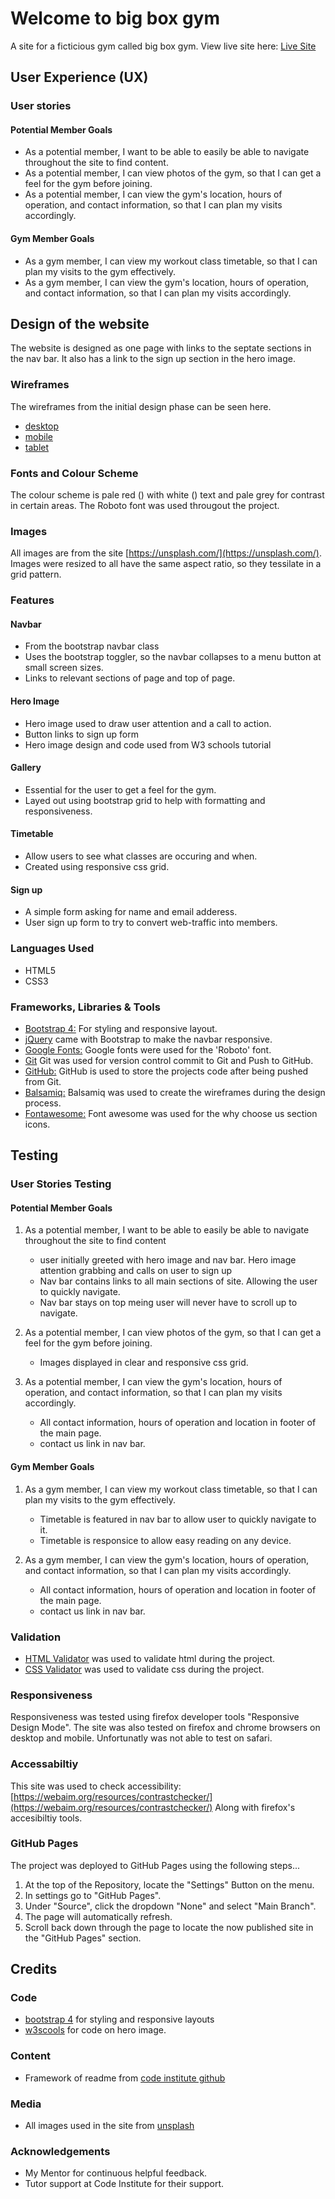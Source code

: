 # Welcome to big box gym

A site for a ficticious gym called big box gym. 
View live site here: [Live Site](https://am505.github.io/CSS-HTMLProject/)

## User Experience (UX)
  
### User stories

#### Potential Member Goals
* As a potential member, I want to be able to easily be able to navigate throughout the site to find content.
* As a potential member, I can view photos of the gym, so that I can get a feel for the gym before joining.
* As a potential member, I can view the gym's location, hours of operation, and contact information, so that I can plan my visits accordingly.

#### Gym Member Goals
* As a gym member, I can view my workout class timetable, so that I can plan my visits to the gym effectively.
* As a gym member, I can view the gym's location, hours of operation, and contact information, so that I can plan my visits accordingly.

## Design of the website
The website is designed as one page with links to the septate sections in the nav bar. It also has a link to the sign up section in the hero image. 
 
### Wireframes

The wireframes from the initial design phase can be seen here.

* [desktop](assets/wireframes/desktopWireframe.png)
* [mobile](assets/wireframes/MobileWireframe.png)
* [tablet](assets/wireframes/TabletWireframe.png)

### Fonts and Colour Scheme
The colour scheme is pale red () with white () text and pale grey for contrast in certain areas. 
The Roboto font was used througout the project.

### Images
All images are from the site [https://unsplash.com/](https://unsplash.com/).
Images were resized to all have the same aspect ratio, so they tessilate in a grid pattern.


### Features

#### Navbar
* From the bootstrap navbar class
* Uses the bootstrap toggler, so the navbar collapses to a menu button at small screen sizes.
* Links to relevant sections of page and top of page.

#### Hero Image
* Hero image used to draw user attention and a call to action. 
* Button links to sign up form
* Hero image design and code used from W3 schools tutorial

#### Gallery
* Essential for the user to get a feel for the gym.
* Layed out using bootstrap grid to help with formatting and responsiveness.

#### Timetable 
* Allow users to see what classes are occuring and when.
* Created using responsive css grid.

#### Sign up
* A simple form asking for name and email adderess. 
* User sign up form to try to convert web-traffic into members.


### Languages Used
*  HTML5
* CSS3

### Frameworks, Libraries & Tools
* [Bootstrap 4:](https://getbootstrap.com/) For styling and responsive layout. 
* [jQuery](https://jquery.com/) came with Bootstrap to make the navbar responsive.
* [Google Fonts:](https://fonts.google.com/) Google fonts were used for the 'Roboto' font.
* [Git](https://git-scm.com/) Git was used for version control commit to Git and Push to GitHub.
* [GitHub:](https://github.com/) GitHub is used to store the projects code after being pushed from Git.
* [Balsamiq:](https://balsamiq.com/) Balsamiq was used to create the wireframes during the design process.
* [Fontawesome:](https://fontawesome.com/) Font awesome was used for the why choose us section icons.
    
## Testing 

### User Stories Testing

#### Potential Member Goals

1. As a potential member, I want to be able to easily be able to navigate throughout the site to find content
    * user initially greeted with hero image and nav bar. Hero image attention grabbing and calls on user to sign up 
    * Nav bar contains links to all main sections of site. Allowing the user to quickly navigate.
    * Nav bar stays on top meing user will never have to scroll up to navigate.

1.  As a potential member, I can view photos of the gym, so that I can get a feel for the gym before joining.
    * Images displayed in clear and responsive css grid. 

1.  As a potential member, I can view the gym's location, hours of operation, and contact information, so that I can plan my visits accordingly.
    * All contact information, hours of operation and location in footer of the main page.
    * contact us link in nav bar.

#### Gym Member Goals

1. As a gym member, I can view my workout class timetable, so that I can plan my visits to the gym effectively.
    * Timetable is featured in nav bar to allow user to quickly navigate to it. 
    * Timetable is responsice to allow easy reading on any device.

1. As a gym member, I can view the gym's location, hours of operation, and contact information, so that I can plan my visits accordingly.
    * All contact information, hours of operation and location in footer of the main page.
    * contact us link in nav bar.

### Validation

* [HTML Validator](https://validator.w3.org/) was used to validate html during the project.
* [CSS Validator](https://validator.w3.org/) was used to validate css during the project.


### Responsiveness
Responsiveness was tested using firefox developer tools "Responsive Design Mode".
The site was also tested on firefox and chrome browsers on desktop and mobile. Unfortunatly was not able to test on safari. 


### Accessabiltiy

This site was used to check accessibility: 
[https://webaim.org/resources/contrastchecker/](https://webaim.org/resources/contrastchecker/)
 Along with firefox's accesibiltiy tools.

### GitHub Pages

The project was deployed to GitHub Pages using the following steps...

1. At the top of the Repository, locate the "Settings" Button on the menu.
2. In settings go to "GitHub Pages".
3. Under "Source", click the dropdown "None" and select "Main Branch".
4. The page will automatically refresh.
5. Scroll back down through the page to locate the now published site in the "GitHub Pages" section.

## Credits

### Code
* [bootstrap 4](https://getbootstrap.com/) for styling and responsive layouts
* [w3scools](https://www.w3schools.com/howto/howto_css_hero_image.asp) for code on hero image.

### Content

* Framework of readme from [code institute github](https://github.com/Code-Institute-Solutions/SampleREADME)

### Media

* All images used in the site from [unsplash](https://unsplash.com/)


### Acknowledgements
* My Mentor for continuous helpful feedback.
* Tutor support at Code Institute for their support.
